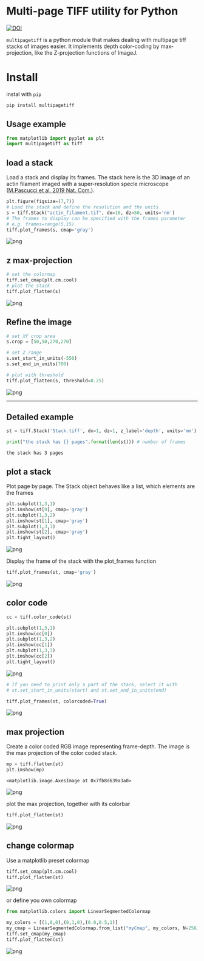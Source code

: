# Multi-page TIFF utility for Python

[![DOI](https://zenodo.org/badge/166888905.svg)](https://zenodo.org/badge/latestdoi/166888905)

`multipagetiff` is a python module that makes dealing with multipage tiff stacks of images easier.
It implements depth color-coding by max-projection, like the Z-projection functions of ImageJ.

# Install
instal with `pip`
```sh
pip install multipagetiff
```

## Usage example
```python
from matplotlib import pyplot as plt
import multipagetiff as tiff
```

## load a stack
Load a stack and display its frames.
The stack here is the 3D image of an actin filament imaged with a super-resolution specle microscope ([M.Pascucci et al. 2019 Nat. Com.](https://www.nature.com/articles/s41467-019-09297-5.pdf?origin=ppub)).


```python
plt.figure(figsize=(7,7))
# Load the stack and define the resolution and the units
s = tiff.Stack("actin_filament.tif", dx=10, dz=50, units='nm')
# The frames to display can be specified with the frames parameter
# e.g. frames=range(5,15)
tiff.plot_frames(s, cmap='gray')
```


    
![png](imgs/output_4_0.png)
    


## z max-projection


```python
# set the colormap
tiff.set_cmap(plt.cm.cool)
# plot the stack
tiff.plot_flatten(s)
```


    
![png](imgs/output_6_0.png)
    


## Refine the image


```python
# set XY crop area
s.crop = [50,50,270,270]

# set Z range
s.set_start_in_units(-550)
s.set_end_in_units(700)

# plot with threshold
tiff.plot_flatten(s, threshold=0.25)
```


    
![png](imgs/output_8_0.png)
    


---

## Detailed example


```python
st = tiff.Stack('Stack.tiff', dx=1, dz=1, z_label='depth', units='mm')

print("the stack has {} pages".format(len(st))) # number of frames
```

    the stack has 3 pages


## plot a stack

Plot page by page. The Stack object behaves like a list, which elements are the frames


```python
plt.subplot(1,3,1)
plt.imshow(st[0], cmap='gray')
plt.subplot(1,3,2)
plt.imshow(st[1], cmap='gray')
plt.subplot(1,3,3)
plt.imshow(st[2], cmap='gray')
plt.tight_layout()
```


    
![png](imgs/output_14_0.png)
    


Display the frame of the stack with the plot_frames function


```python
tiff.plot_frames(st, cmap='gray')
```


    
![png](imgs/output_16_0.png)
    


## color code


```python
cc = tiff.color_code(st)

plt.subplot(1,3,1)
plt.imshow(cc[0])
plt.subplot(1,3,2)
plt.imshow(cc[1])
plt.subplot(1,3,3)
plt.imshow(cc[2])
plt.tight_layout()
```


    
![png](imgs/output_18_0.png)
    



```python
# If you need to print only a part of the stack, select it with
# st.set_start_in_units(start) and st.set_end_in_units(end)

tiff.plot_frames(st, colorcoded=True)
```


    
![png](imgs/output_19_0.png)
    


## max projection

Create a color coded RGB image representing frame-depth. The image is the max projection of the color coded stack.


```python
mp = tiff.flatten(st)
plt.imshow(mp)
```




    <matplotlib.image.AxesImage at 0x7fb8d639a3a0>




    
![png](imgs/output_22_1.png)
    


plot the max projection, together with its colorbar


```python
tiff.plot_flatten(st)
```


    
![png](imgs/output_24_0.png)
    


## change colormap

Use a matplotlib preset colormap


```python
tiff.set_cmap(plt.cm.cool)
tiff.plot_flatten(st)
```


    
![png](imgs/output_27_0.png)
    


or define you own colormap


```python
from matplotlib.colors import LinearSegmentedColormap

my_colors = [(1,0,0),(0,1,0),(0.0,0.5,1)]
my_cmap = LinearSegmentedColormap.from_list("myCmap", my_colors, N=256)
tiff.set_cmap(my_cmap)
tiff.plot_flatten(st)
```


    
![png](imgs/output_29_0.png)
    
